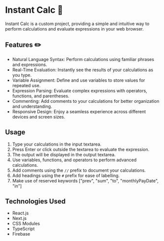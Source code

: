 # Instant Calc 🧮

Instant Calc is a custom project, providing a simple and intuitive way to perform calculations and evaluate expressions in your web browser.

## Features ✏️

- Natural Language Syntax: Perform calculations using familiar phrases and expressions.
- Real-Time Evaluation: Instantly see the results of your calculations as you type.
- Variable Assignment: Define and use variables to store values for repeated use.
- Expression Parsing: Evaluate complex expressions with operators, functions, and parentheses.
- Commenting: Add comments to your calculations for better organization and understanding.
- Responsive Design: Enjoy a seamless experience across different devices and screen sizes.

## Usage

1. Type your calculations in the input textarea.
2. Press Enter or click outside the textarea to evaluate the expression.
3. The output will be displayed in the output textarea.
4. Use variables, functions, and operators to perform advanced calculations.
5. Add comments using the `//` prefix to document your calculations.
6. Add headings using the `#` prefix for ease of labelling.
7. Make use of reserved keywords ["prev", "sum", "to", "monthlyPayDate", "in"]

## Technologies Used

- React.js
- Next.js
- CSS Modules
- TypeScript
- Firebase
